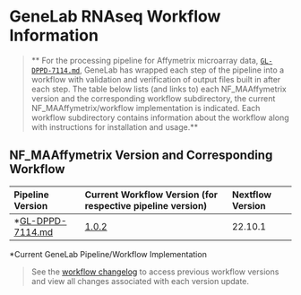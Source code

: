 # GeneLab RNAseq Workflow Information

> ** For the processing pipeline for Affymetrix microarray data,
[`GL-DPPD-7114.md`](../Pipeline_GL-DPPD-7114_Versions/GL-DPPD-7114.md),
GeneLab has wrapped each step of the pipeline into a workflow with validation and verification of output files built in after each step. The table below lists (and links to) each NF_MAAffymetrix version and the corresponding workflow subdirectory, the current NF_MAAffymetrix/workflow implementation is indicated. Each workflow subdirectory contains information about the workflow along with instructions for installation and usage.**  

## NF_MAAffymetrix Version and Corresponding Workflow

|Pipeline Version|Current Workflow Version (for respective pipeline version)|Nextflow Version|
|:---------------|:---------------------------------------------------------|:---------------|
|*[GL-DPPD-7114.md](../Pipeline_GL-DPPD-7114_Versions/GL-DPPD-7114.md)|[1.0.2](NF_MAAffymetrix)|22.10.1|

*Current GeneLab Pipeline/Workflow Implementation

> See the [workflow changelog](NF_MAAffymetrix/CHANGELOG.md) to access previous workflow versions and view all changes associated with each version update. 